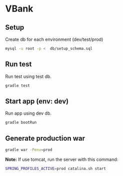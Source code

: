 # VBank

## Setup
Create db for each environment (dev/test/prod)

```bash
mysql -u root -p <  db/setup_schema.sql
```

## Run test
Run test using test db.
```bash
gradle test
```

## Start app (env: dev)
Run app using dev db.
```bash
gradle bootRun
```

## Generate production war
```bash
gradle war -Penv=prod
```
**Note:** If use tomcat, run the server with this command:
```bash
SPRING_PROFILES_ACTIVE=prod catalina.sh start
```

